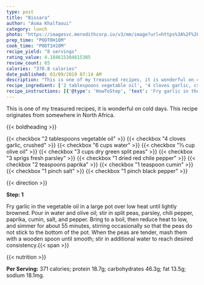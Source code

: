```yaml
---
type: post
title: "Bissara"
author: "Asma Khalfaoui"
category: lunch
photo: "https://imagesvc.meredithcorp.io/v3/mm/image?url=https%3A%2F%2Fimages.media-allrecipes.com%2Fuserphotos%2F1120547.jpg"
prep_time: "P0DT0H10M"
cook_time: "P0DT1H10M"
recipe_yield: "8 servings"
rating_value: 4.184615384615385
review_count: 65
calories: "370.8 calories"
date_published: 03/09/2019 07:14 AM
description: "This is one of my treasured recipes, it is wonderful on cold days.  This recipe originates from somewhere in North Africa."
recipe_ingredient: ['2 tablespoons vegetable oil', '4 cloves garlic, crushed', '6 cups water', '⅓ cup olive oil', '3 cups dry green split peas', '3 sprigs fresh parsley', '1 dried red chile pepper', '2 teaspoons paprika', '1 teaspoon cumin', '1 pinch salt', '1 pinch black pepper']
recipe_instructions: [{'@type': 'HowToStep', 'text': 'Fry garlic in the vegetable oil in a large pot over low heat until lightly browned.  Pour in water and olive oil; stir in split peas, parsley, chili pepper, paprika, cumin, salt, and pepper.  Bring to a boil, then reduce heat to low, and simmer for about 55 minutes, stirring occasionally so that the peas do not stick to the bottom of the pot.  When the peas are tender, mash them with a wooden spoon until smooth; stir in additional water to reach desired consistency.\n'}]
---
```


This is one of my treasured recipes, it is wonderful on cold days.  This recipe originates from somewhere in North Africa. 

{{< boldheading >}}

{{< checkbox "2 tablespoons vegetable oil" >}}
{{< checkbox "4 cloves garlic, crushed" >}}
{{< checkbox "6 cups water" >}}
{{< checkbox "⅓ cup olive oil" >}}
{{< checkbox "3 cups dry green split peas" >}}
{{< checkbox "3 sprigs fresh parsley" >}}
{{< checkbox "1  dried red chile pepper" >}}
{{< checkbox "2 teaspoons paprika" >}}
{{< checkbox "1 teaspoon cumin" >}}
{{< checkbox "1 pinch salt" >}}
{{< checkbox "1 pinch black pepper" >}}


{{< direction >}}

**Step: 1**

Fry garlic in the vegetable oil in a large pot over low heat until lightly browned.  Pour in water and olive oil; stir in split peas, parsley, chili pepper, paprika, cumin, salt, and pepper.  Bring to a boil, then reduce heat to low, and simmer for about 55 minutes, stirring occasionally so that the peas do not stick to the bottom of the pot.  When the peas are tender, mash them with a wooden spoon until smooth; stir in additional water to reach desired consistency.{{< span >}}

{{< nutrition >}}

**Per Serving:** 371 calories; protein 18.7g; carbohydrates 46.3g; fat 13.5g; sodium 18.1mg.